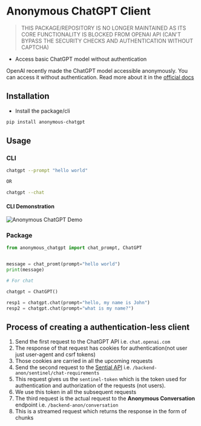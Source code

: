 # Anonymous ChatGPT Client 

> THIS PACKAGE/REPOSITORY IS NO LONGER MAINTAINED AS ITS CORE FUNCTIONALITY IS BLOCKED FROM OPENAI API (CAN'T BYPASS THE SECURITY CHECKS AND AUTHENTICATION WITHOUT CAPTCHA)

- Access basic ChatGPT model without authentication

OpenAI recently made the ChatGPT model accessible anonymously. You can access it without authentication.
Read more about it in the [official docs](https://openai.com/blog/start-using-chatgpt-instantly)

## Installation

- Install the package/cli

```bash
pip install anonymous-chatgpt
```

## Usage

### CLI

```bash
chatgpt --prompt "hello world"

OR 

chatgpt --chat
```


#### CLI Demonstration

![Anonymous ChatGPT Demo](https://meetgor-cdn.pages.dev/anonymous-chatgpt-demo.gif)

### Package

```python
from anonymous_chatgpt import chat_prompt, ChatGPT


message = chat_promt(prompt="hello world")
print(message)

# For chat

chatgpt = ChatGPT()

resp1 = chatgpt.chat(prompt="hello, my name is John")
resp2 = chatgpt.chat(prompt="what is my name?")
```


## Process of creating a authentication-less client

1. Send the first request to the ChatGPT API i.e. `chat.openai.com`
2. The response of that request has cookies for authentication(not user just user-agent and csrf tokens)
3. Those cookies are carried in all the upcoming requests
4. Send the second request to the [Sential API](https://techcommunity.microsoft.com/t5/manufacturing/introduction-to-openai-and-microsoft-sentinel/ba-p/3761907) i.e. `/backend-anon/sentinel/chat-requirements`
5. This request gives us the `sentinel-token` which is the token used for authentication and authorization of the requests (not users).
6. We use this token in all the subsequent requests
7. The third request is the actual request to the **Anonymous Conversation** endpoint i.e. `/backend-anon/conversation`
8. This is a streamed request which returns the response in the form of chunks

